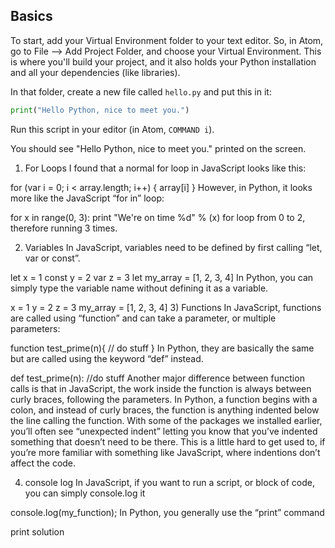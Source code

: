 ## Basics

To start, add your Virtual Environment folder to your text editor. So, in Atom, go to File --> Add Project Folder, and choose your Virtual Environment. This is where you'll build your project, and it also holds your Python installation and all your dependencies (like libraries). 

In that folder, create a new file called `hello.py` and put this in it:

```python
print("Hello Python, nice to meet you.")
```

Run this script in your editor (in Atom, `COMMAND i`). 

You should see "Hello Python, nice to meet you." printed on the screen.



1) For Loops
I found that a normal for loop in JavaScript looks like this:

for (var i = 0; i < array.length; i++) {
    array[i]
  }
However, in Python, it looks more like the JavaScript “for in” loop:

for x in range(0, 3):
    print "We're on time %d" % (x)
for loop from 0 to 2, therefore running 3 times.

2) Variables
In JavaScript, variables need to be defined by first calling “let, var or const”.

let x = 1
const y = 2
var z = 3
let my_array = [1, 2, 3, 4]
In Python, you can simply type the variable name without defining it as a variable.

x = 1
y = 2
z = 3
my_array = [1, 2, 3, 4]
3) Functions
In JavaScript, functions are called using “function” and can take a parameter, or multiple parameters:

function test_prime(n){
// do stuff
}
In Python, they are basically the same but are called using the keyword “def” instead.

def test_prime(n):
   //do stuff
Another major difference between function calls is that in JavaScript, the work inside the function is always between curly braces, following the parameters. In Python, a function begins with a colon, and instead of curly braces, the function is anything indented below the line calling the function. With some of the packages we installed earlier, you’ll often see “unexpected indent” letting you know that you’ve indented something that doesn’t need to be there. This is a little hard to get used to, if you’re more familiar with something like JavaScript, where indentions don’t affect the code.

4) console log
In JavaScript, if you want to run a script, or block of code, you can simply console.log it

console.log(my_function);
In Python, you generally use the “print” command

print solution
